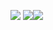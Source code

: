 <img src="https://img.shields.io/badge/c-A8B9CC?Style=flat-squares&logo=c&logoColor=white"> <img src="https://img.shields.io/badge/Java-007396?Style=flat-squares&logo=Java&logoColor=Orange"><img src="https://img.shields.io/badge/JavaScript-F7DF1E?Style=flat-squares&logo=JavaScripte&logoColor=Orange">


